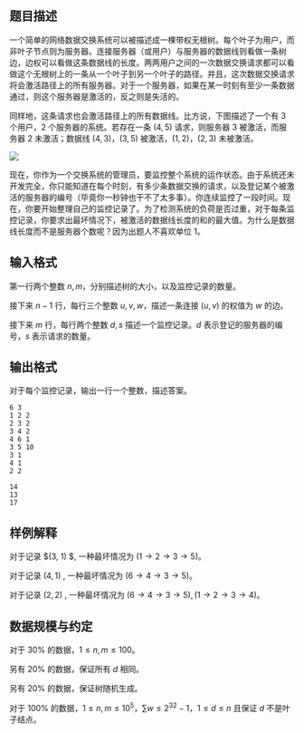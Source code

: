 ## 题目描述

一个简单的网络数据交换系统可以被描述成一棵带权无根树。每个叶子为用户，而非叶子节点则为服务器。连接服务器（或用户）与服务器的数据线则看做一条树边，边权可以看做这条数据线的长度。两两用户之间的一次数据交换请求都可以看做这个无根树上的一条从一个叶子到另一个叶子的路径。并且，这次数据交换请求将会激活路径上的所有服务器。对于一个服务器，如果在某一时刻有至少一条数据通过，则这个服务器是激活的，反之则是失活的。

同样地，这条请求也会激活路径上的所有数据线。比方说，下图描述了一个有 $3$ 个用户，$2$ 个服务器的系统。若存在一条 $(4,5)$ 请求，则服务器 $3$ 被激活，而服务器 $2$ 未激活；数据线 $(4, 3)$，$(3, 5)$ 被激活，$(1, 2)$，$(2, 3)$ 未被激活。

![](file://pic1.png)

现在，你作为一个交换系统的管理员，要监控整个系统的运作状态。由于系统还未开发完全，你只能知道在每个时刻，有多少条数据交换的请求，以及登记某个被激活的服务器的编号（毕竟你一秒钟也干不了太多事）。你连续监控了一段时间。现在，你要开始整理自己的监控记录了。为了检测系统的负荷是否过重，对于每条监控记录，你要求出最坏情况下，被激活的数据线长度的和的最大值。为什么是数据线长度而不是服务器个数呢？因为出题人不喜欢单位 $1$。

## 输入格式

第一行两个整数 $n,m$，分别描述树的大小，以及监控记录的数量。

接下来 $n-1$ 行，每行三个整数 $u,v,w$，描述一条连接 $(u,v)$ 的权值为 $w$ 的边。

接下来 $m$ 行，每行两个整数 $d,s$ 描述一个监控记录。$d$ 表示登记的服务器的编号，$s$ 表示请求的数量。

## 输出格式

对于每个监控记录，输出一行一个整数，描述答案。

```input1
6 3
1 2 2
2 3 2
3 4 2
4 6 1
3 5 10
3 1
4 1
2 2
```

```output1
14
13
17
```

## 样例解释

对于记录 $(3, 1) $, 一种最坏情况为 $(1\to2\to3\to5)$。

对于记录 $(4, 1)$ , 一种最坏情况为 $(6\to4\to3\to5)$。

对于记录 $(2, 2)$ , 一种最坏情况为 $(6\to4\to3\to5),(1\to2\to3\to4)$。

## 数据规模与约定

对于 $30\%$ 的数据，$1\leq n,m\leq 100$。

另有 $20\%$ 的数据，保证所有 $d$ 相同。

另有 $20\%$ 的数据，保证树随机生成。

对于 $100\%$ 的数据，$1\leq n,m\leq 10^5$，$\sum w\leq 2^{32}-1$，$1\leq d\leq n$ 且保证 $d$ 不是叶子结点。

